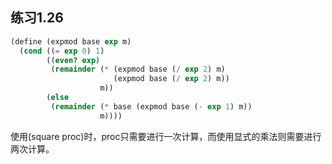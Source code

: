 ## 练习1.26

```scheme
(define (expmod base exp m)
  (cond ((= exp 0) 1)
		((even? exp)
		 (remainder (* (expmod base (/ exp 2) m)
					   (expmod base (/ exp 2) m))
					m))
		(else
		 (remainder (* base (expmod base (- exp 1) m))
					m))))
```

使用(square proc)时，proc只需要进行一次计算，而使用显式的乘法则需要进行两次计算。